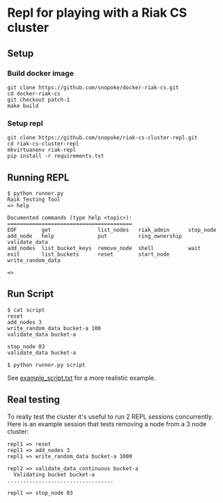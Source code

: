# Repl for playing with a Riak CS cluster


## Setup
### Build docker image
```
git clone https://github.com/snopoke/docker-riak-cs.git
cd docker-riak-cs
git checkout patch-1
make build
```

### Setup repl
```
git clone https://github.com/snopoke/riak-cs-cluster-repl.git
cd riak-cs-cluster-repl
mkvirtuanenv riak-repl
pip install -r requirements.txt
```

## Running REPL
```
$ python runner.py
Raik Testing Tool
=> help

Documented commands (type help <topic>):
========================================
EOF        get               list_nodes   riak_admin      stop_node        
add_node   help              put          ring_ownership  validate_data    
add_nodes  list_bucket_keys  remove_node  shell           wait             
exit       list_buckets      reset        start_node      write_random_data

=> 
```

## Run Script
```
$ cat script
reset
add_nodes 3
write_random_data bucket-a 100
validate_data bucket-a

stop_node 03
validate_data bucket-a

$ python runner.py script
```

See [example_script.txt](example_script.txt) for a more realistic example.

## Real testing
To really test the cluster it's useful to run 2 REPL sessions concurrently.
Here is an example session that tests removing a node from a 3 node cluster:

```
repl1 => reset
repl1 => add_nodes 3
repl1 => write_random_data bucket-a 1000

repl2 => validate_data_continuous bucket-a
  Validating bucket bucket-a
..................................

repl1 => stop_node 03
```
